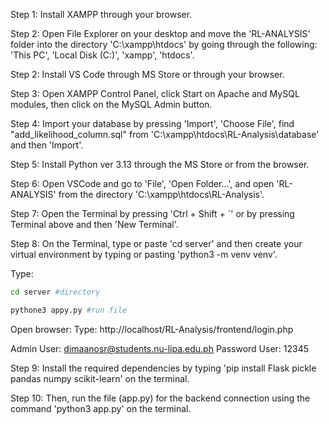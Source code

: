 Step 1: Install XAMPP through your browser.

Step 2: Open File Explorer on your desktop and move the 'RL-ANALYSIS' folder into the directory 'C:\xampp\htdocs' by going through the following: 'This PC', 'Local Disk (C:)', 'xampp', 'htdocs'.

Step 2: Install VS Code through MS Store or through your browser.

Step 3: Open XAMPP Control Panel, click Start on Apache and MySQL modules, then click on the MySQL Admin button.

Step 4: Import your database by pressing 'Import', 'Choose File', find "add_likelihood_column.sql" from 'C:\xampp\htdocs\RL-Analysis\database' and then 'Import'.

Step 5: Install Python ver 3.13 through the MS Store or from the browser.

Step 6: Open VSCode and go to 'File', 'Open Folder...', and open 'RL-ANALYSIS' from the directory 'C:\xampp\htdocs\RL-Analysis'.

Step 7: Open the Terminal by pressing 'Ctrl + Shift + `' or by pressing Terminal above and then 'New Terminal'.

Step 8: On the Terminal, type or paste 'cd server' and then create your virtual environment by typing or pasting 'python3 -m venv venv'.

Type:

``` bash 
cd server #directory
```
``` bash
pythone3 appy.py #run file
```
Open browser:
Type: http://localhost/RL-Analysis/frontend/login.php

Admin User: dimaanosr@students.nu-lipa.edu.ph
Password User: 12345


Step 9: Install the required dependencies by typing 'pip install Flask pickle pandas numpy scikit-learn' on the terminal.

Step 10: Then, run the file (app.py) for the backend connection using the command 'python3 app.py' on the terminal.